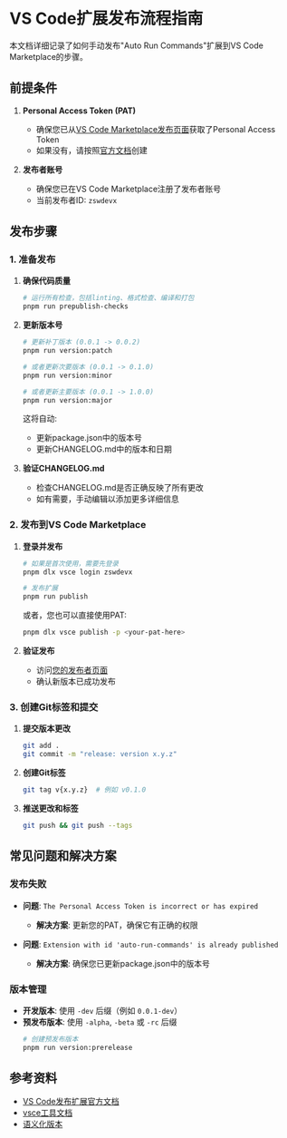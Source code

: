 # VS Code扩展发布流程指南

本文档详细记录了如何手动发布"Auto Run Commands"扩展到VS Code Marketplace的步骤。

## 前提条件

1. **Personal Access Token (PAT)**
   - 确保您已从[VS Code Marketplace发布页面](https://marketplace.visualstudio.com/manage)获取了Personal Access Token
   - 如果没有，请按照[官方文档](https://code.visualstudio.com/api/working-with-extensions/publishing-extension)创建

2. **发布者账号**
   - 确保您已在VS Code Marketplace注册了发布者账号
   - 当前发布者ID: `zswdevx`

## 发布步骤

### 1. 准备发布

1. **确保代码质量**
   ```bash
   # 运行所有检查，包括linting、格式检查、编译和打包
   pnpm run prepublish-checks
   ```

2. **更新版本号**
   ```bash
   # 更新补丁版本 (0.0.1 -> 0.0.2)
   pnpm run version:patch

   # 或者更新次要版本 (0.0.1 -> 0.1.0)
   pnpm run version:minor

   # 或者更新主要版本 (0.0.1 -> 1.0.0)
   pnpm run version:major
   ```
   这将自动:
   - 更新package.json中的版本号
   - 更新CHANGELOG.md中的版本和日期

3. **验证CHANGELOG.md**
   - 检查CHANGELOG.md是否正确反映了所有更改
   - 如有需要，手动编辑以添加更多详细信息

### 2. 发布到VS Code Marketplace

1. **登录并发布**
   ```bash
   # 如果是首次使用，需要先登录
   pnpm dlx vsce login zswdevx

   # 发布扩展
   pnpm run publish
   ```
   或者，您也可以直接使用PAT:
   ```bash
   pnpm dlx vsce publish -p <your-pat-here>
   ```

2. **验证发布**
   - 访问[您的发布者页面](https://marketplace.visualstudio.com/publishers/zswdevx)
   - 确认新版本已成功发布

### 3. 创建Git标签和提交

1. **提交版本更改**
   ```bash
   git add .
   git commit -m "release: version x.y.z"
   ```

2. **创建Git标签**
   ```bash
   git tag v{x.y.z}  # 例如 v0.1.0
   ```

3. **推送更改和标签**
   ```bash
   git push && git push --tags
   ```

## 常见问题和解决方案

### 发布失败

- **问题**: `The Personal Access Token is incorrect or has expired`
  - **解决方案**: 更新您的PAT，确保它有正确的权限

- **问题**: `Extension with id 'auto-run-commands' is already published`
  - **解决方案**: 确保您已更新package.json中的版本号

### 版本管理

- **开发版本**: 使用 `-dev` 后缀（例如 `0.0.1-dev`）
- **预发布版本**: 使用 `-alpha`, `-beta` 或 `-rc` 后缀
  ```bash
  # 创建预发布版本
  pnpm run version:prerelease
  ```

## 参考资料

- [VS Code发布扩展官方文档](https://code.visualstudio.com/api/working-with-extensions/publishing-extension)
- [vsce工具文档](https://github.com/microsoft/vscode-vsce)
- [语义化版本](https://semver.org/lang/zh-CN/)
